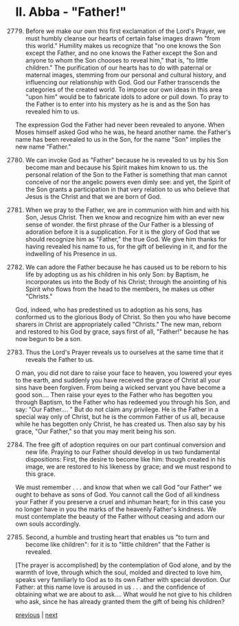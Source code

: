 # II. Abba - "Father!"

2779. Before we make our own this first exclamation of the Lord's Prayer, we must humbly cleanse our hearts of certain false images drawn "from this world." Humility makes us recognize that "no one knows the Son except the Father, and no one knows the Father except the Son and anyone to whom the Son chooses to reveal him," that is, "to little children." The purification of our hearts has to do with paternal or maternal images, stemming from our personal and cultural history, and influencing our relationship with God. God our Father transcends the categories of the created world. To impose our own ideas in this area "upon him" would be to fabricate idols to adore or pull down. To pray to the Father is to enter into his mystery as he is and as the Son has revealed him to us.

The expression God the Father had never been revealed to anyone. When Moses himself asked God who he was, he heard another name. the Father's name has been revealed to us in the Son, for the name "Son" implies the new name "Father."

2780. We can invoke God as "Father" because he is revealed to us by his Son become man and because his Spirit makes him known to us. the personal relation of the Son to the Father is something that man cannot conceive of nor the angelic powers even dimly see: and yet, the Spirit of the Son grants a participation in that very relation to us who believe that Jesus is the Christ and that we are born of God.

2781. When we pray to the Father, we are in communion with him and with his Son, Jesus Christ. Then we know and recognize him with an ever new sense of wonder. the first phrase of the Our Father is a blessing of adoration before it is a supplication. For it is the glory of God that we should recognize him as "Father," the true God. We give him thanks for having revealed his name to us, for the gift of believing in it, and for the indwelling of his Presence in us.

2782. We can adore the Father because he has caused us to be reborn to his life by adopting us as his children in his only Son: by Baptism, he incorporates us into the Body of his Christ; through the anointing of his Spirit who flows from the head to the members, he makes us other "Christs."

God, indeed, who has predestined us to adoption as his sons, has conformed us to the glorious Body of Christ. So then you who have become sharers in Christ are appropriately called "Christs." The new man, reborn and restored to his God by grace, says first of all, "Father!" because he has now begun to be a son.

2783. Thus the Lord's Prayer reveals us to ourselves at the same time that it reveals the Father to us.

O man, you did not dare to raise your face to heaven, you lowered your eyes to the earth, and suddenly you have received the grace of Christ all your sins have been forgiven. From being a wicked servant you have become a good son.... Then raise your eyes to the Father who has begotten you through Baptism, to the Father who has redeemed you through his Son, and say: "Our Father.... " But do not claim any privilege. He is the Father in a special way only of Christ, but he is the common Father of us all, because while he has begotten only Christ, he has created us. Then also say by his grace, "Our Father," so that you may merit being his son.

2784. The free gift of adoption requires on our part continual conversion and new life. Praying to our Father should develop in us two fundamental dispositions: First, the desire to become like him: though created in his image, we are restored to his likeness by grace; and we must respond to this grace.

We must remember . . . and know that when we call God "our Father" we ought to behave as sons of God. You cannot call the God of all kindness your Father if you preserve a cruel and inhuman heart; for in this case you no longer have in you the marks of the heavenly Father's kindness. We must contemplate the beauty of the Father without ceasing and adorn our own souls accordingly.

2785. Second, a humble and trusting heart that enables us "to turn and become like children": for it is to "little children" that the Father is revealed.

[The prayer is accomplished] by the contemplation of God alone, and by the warmth of love, through which the soul, molded and directed to love him, speaks very familiarly to God as to its own Father with special devotion. Our Father: at this name love is aroused in us . . . and the confidence of obtaining what we are about to ask.... What would he not give to his children who ask, since he has already granted them the gift of being his children?

[previous](https://github.com/Tenari/non-fiction/blob/master/catechism/__PA1.md) | [next](https://github.com/Tenari/non-fiction/blob/master/catechism/__PA3.md)